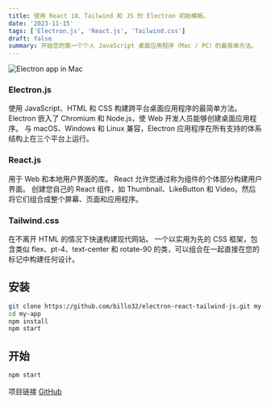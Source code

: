 ```yaml
---
title: 使用 React 18、Tailwind 和 JS 的 Electron 初始模板。
date: '2023-11-15'
tags: ['Electron.js', 'React.js', 'Tailwind.css']
draft: false
summary: 开始您的第一个个人 JavaScript 桌面应用程序（Mac / PC）的最简单方法。
---
```


![Electron app in Mac](/static/images/electron-boilerplate.png)

### Electron.js

使用 JavaScript、HTML 和 CSS 构建跨平台桌面应用程序的最简单方法。
Electron 嵌入了 Chromium 和 Node.js，使 Web 开发人员能够创建桌面应用程序。
与 macOS、Windows 和 Linux 兼容，Electron 应用程序在所有支持的体系结构上在三个平台上运行。

### React.js

用于 Web 和本地用户界面的库。
React 允许您通过称为组件的个体部分构建用户界面。
创建您自己的 React 组件，如 Thumbnail、LikeButton 和 Video。然后将它们组合成整个屏幕、页面和应用程序。

### Tailwind.css

在不离开 HTML 的情况下快速构建现代网站。
一个以实用为先的 CSS 框架，包含类似 flex、pt-4、text-center 和 rotate-90 的类，可以组合在一起直接在您的标记中构建任何设计。

## 安装

```bash
git clone https://github.com/billo32/electron-react-tailwind-js.git my-app
cd my-app
npm install
npm start
```

## 开始

```bash
npm start
```

项目链接 [GitHub](https://github.com/billo32/electron-react-tailwind-js)
